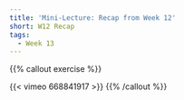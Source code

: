 ```yaml
---
title: 'Mini-Lecture: Recap from Week 12'
short: W12 Recap
tags:
  - Week 13
---
```


{{% callout exercise %}} 

{{< vimeo 668841917 >}}
{{% /callout %}}
